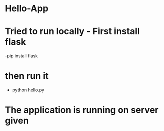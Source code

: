 # Hello-App
# Tried to run locally - First install flask
-pip install flask 
# then run it 
- python hello.py 
# The application is running on server given
